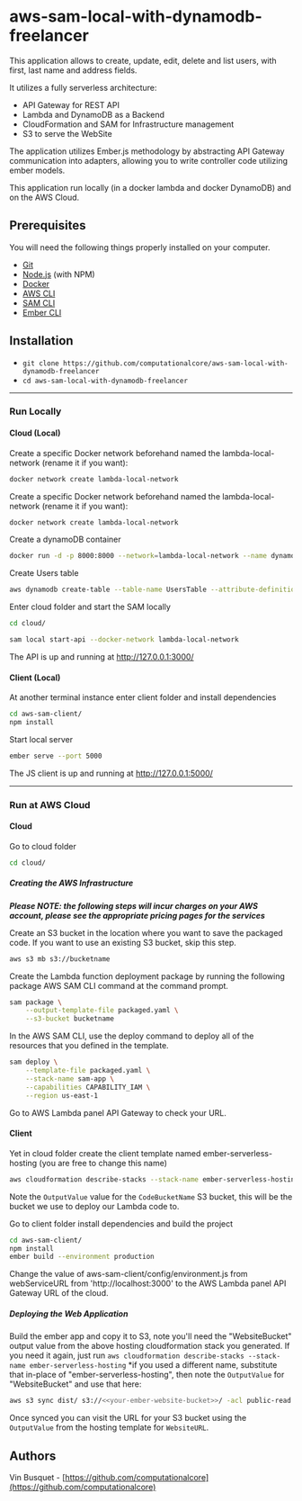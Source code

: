 # aws-sam-local-with-dynamodb-freelancer

This application allows to create, update, edit, delete and list users, with first, last name and address fields.

 It utilizes a fully serverless architecture:

 - API Gateway for REST API
 - Lambda and DynamoDB as a Backend
 - CloudFormation and SAM for Infrastructure management
 - S3 to serve the WebSite 

The application utilizes Ember.js methodology by abstracting API Gateway communication into adapters, allowing you to write controller code utilizing ember models.

This application run locally (in a docker lambda and docker DynamoDB) and on the AWS Cloud. 

## Prerequisites

You will need the following things properly installed on your computer.

* [Git](https://git-scm.com/)
* [Node.js](https://nodejs.org/) (with NPM)
* [Docker](https://www.docker.com/get-started)
* [AWS CLI](https://aws.amazon.com/cli)
* [SAM CLI](https://docs.aws.amazon.com/pt_br/serverless-application-model/latest/developerguide/serverless-sam-cli-install.html)
* [Ember CLI](https://ember-cli.com/)

## Installation

* `git clone https://github.com/computationalcore/aws-sam-local-with-dynamodb-freelancer`
* `cd aws-sam-local-with-dynamodb-freelancer`

--------------------

### Run Locally

#### Cloud (Local)

Create a specific Docker network beforehand named the lambda-local-network (rename it if you want): 

```bash
docker network create lambda-local-network
```

Create a specific Docker network beforehand named the lambda-local-network (rename it if you want): 

```bash
docker network create lambda-local-network
```

Create a dynamoDB container

```bash
docker run -d -p 8000:8000 --network=lambda-local-network --name dynamodb-local amazon/dynamodb-local -Djava.library.path=./DynamoDBLocal_lib -jar DynamoDBLocal.jar -sharedDb
```

Create Users table

```bash
aws dynamodb create-table --table-name UsersTable --attribute-definitions AttributeName=id,AttributeType=S --key-schema AttributeName=id,KeyType=HASH --provisioned-throughput ReadCapacityUnits=5,WriteCapacityUnits=5 --endpoint-url http://0.0.0.0:8000
```

Enter cloud folder and start the SAM locally

```bash
cd cloud/
```

```bash
sam local start-api --docker-network lambda-local-network
```

The API  is up and running at http://127.0.0.1:3000/

#### Client (Local)

At another terminal instance enter client folder and install dependencies

```bash
cd aws-sam-client/
npm install
```

Start local server

```bash
ember serve --port 5000
```

The JS client is up and running at http://127.0.0.1:5000/

--------------------

### Run at AWS Cloud

#### Cloud

Go to cloud folder

```bash
cd cloud/
```

##### Creating the AWS Infrastructure

***Please NOTE: the following steps will incur charges on your AWS account, please see the appropriate pricing pages for the services***

Create an S3 bucket in the location where you want to save the packaged code. If you want to use an existing S3 bucket, skip this step.

```bash
aws s3 mb s3://bucketname
```

Create the Lambda function deployment package by running the following package AWS SAM CLI command at the command prompt.

```bash
sam package \
    --output-template-file packaged.yaml \
    --s3-bucket bucketname
```

In the AWS SAM CLI, use the deploy command to deploy all of the resources that you defined in the template.

```bash
sam deploy \
    --template-file packaged.yaml \
    --stack-name sam-app \
    --capabilities CAPABILITY_IAM \
    --region us-east-1
```

Go to AWS Lambda panel API Gateway to check your URL. 

#### Client

Yet in cloud folder create the client template named ember-serverless-hosting (you are free to change this name)

```bash
aws cloudformation describe-stacks --stack-name ember-serverless-hosting
```

Note the `OutputValue` value for the `CodeBucketName` S3 bucket, this will be the bucket we use to deploy our Lambda code to. 

Go to client folder install dependencies and build the project

```bash
cd aws-sam-client/
npm install
ember build --environment production
```

Change the value of aws-sam-client/config/environment.js from webServiceURL from 'http://localhost:3000' to the AWS Lambda panel API Gateway URL of the cloud.

##### Deploying the Web Application

Build the ember app and copy it to S3, note you'll need the "WebsiteBucket" output value from the above hosting cloudformation stack you generated. If you need it again, just run `aws cloudformation describe-stacks --stack-name ember-serverless-hosting` *if you used a different name, substitute that in-place of "ember-serverless-hosting", then note the `OutputValue` for "WebsiteBucket" and use that here:

```bash
aws s3 sync dist/ s3://<<your-ember-website-bucket>>/ -acl public-read
```

Once synced you can visit the URL for your S3 bucket using the `OutputValue` from the hosting template for `WebsiteURL`.

## Authors

Vin Busquet - [https://github.com/computationalcore](https://github.com/computationalcore)
